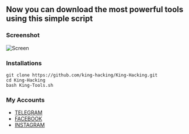 ## Now you can download the most powerful tools using this simple script
### Screenshot
![Screen](http://www.m9c.net/uploads/15563553591.jpg)
### Installations
```
git clone https://github.com/king-hacking/King-Hacking.git
cd King-Hacking
bash King-Tools.sh
```
### My Accounts
* [TELEGRAM](https://t.me/w_e_a)
* [FACEBOOK](https://www.facebook.com/king.hacking.sy)
* [INSTAGRAM](https://instagram.com/king1hacking)
